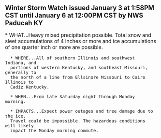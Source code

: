 <p>
   <h2>Winter Storm Watch issued January 3 at 1:58PM CST until January 6 at 12:00PM CST by NWS Paducah KY</h2>
   <div style="font-size:120%">* WHAT...Heavy mixed precipitation possible. Total snow and sleet
      accumulations of 4 inches or more and ice accumulations of one
      quarter inch or more are possible.
      
      * WHERE...All of southern Illinois and southwest Indiana, and
      portions of western Kentucky, and southeast Missouri, generally to
      the north of a line from Ellsinore Missouri to Cairo Illinois to
      Cadiz Kentucky.
      
      * WHEN...From late Saturday night through Monday morning.
      
      * IMPACTS...Expect power outages and tree damage due to the ice.
      Travel could be impossible. The hazardous conditions will likely
      impact the Monday morning commute.
   </div>
</p>